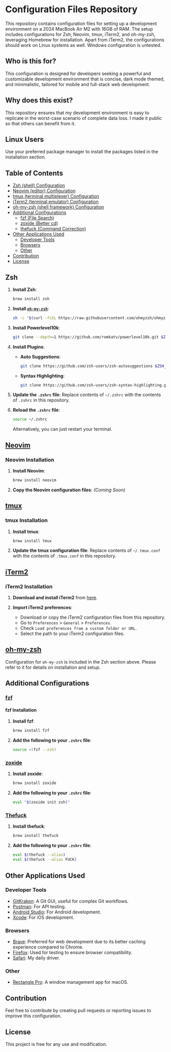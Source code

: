 # Configuration Files Repository

This repository contains configuration files for setting up a development environment on a 2024 MacBook Air M2 with 16GB of RAM. The setup includes configurations for Zsh, Neovim, tmux, iTerm2, and oh-my-zsh, leveraging Homebrew for installation. Apart from iTerm2, the configurations should work on Linux systems as well. Windows configuration is untested.

## Who is this for?

This configuration is designed for developers seeking a powerful and customizable development environment that is concise, dark mode themed, and minimalistic, tailored for mobile and full-stack web development.

## Why does this exist?

This repository ensures that my development environment is easy to replicate in the worst-case scenario of complete data loss. I made it public so that others can benefit from it.

## Linux Users

Use your preferred package manager to install the packages listed in the installation section.

## Table of Contents

- [Zsh (shell) Configuration](#zsh)
- [Neovim (editor) Configuration](#neovim)
- [tmux (terminal multiplexer) Configuration](#tmux)
- [iTerm2 (terminal emulator) Configuration](#iterm2)
- [oh-my-zsh (shell framework) Configuration](#oh-my-zsh)
- [Additional Configurations](#additional-configurations)
  - [fzf (File Search)](#fzf)
  - [zoxide (Better cd)](#zoxide)
  - [thefuck (Command Correction)](#thefuck)
- [Other Applications Used](#other-applications-used)
  - [Developer Tools](#developer-tools)
  - [Browsers](#browsers)
  - [Other](#other)
- [Contribution](#contribution)
- [License](#license)

## Zsh

1. **Install Zsh**:

    ```sh
    brew install zsh
    ```

2. **Install [`oh-my-zsh`](https://github.com/ohmyzsh/ohmyzsh)**:

    ```sh
    sh -c "$(curl -fsSL https://raw.githubusercontent.com/ohmyzsh/ohmyzsh/master/tools/install.sh)"
    ```

3. **Install Powerlevel10k**:

    ```sh
    git clone --depth=1 https://github.com/romkatv/powerlevel10k.git $ZSH_CUSTOM/themes/powerlevel10k
    ```

4. **Install Plugins**:
    - **Auto Suggestions**:

        ```sh
        git clone https://github.com/zsh-users/zsh-autosuggestions $ZSH_CUSTOM/plugins/zsh-autosuggestions
        ```

    - **Syntax Highlighting**:

        ```sh
        git clone https://github.com/zsh-users/zsh-syntax-highlighting.git $ZSH_CUSTOM/plugins/zsh-syntax-highlighting
        ```

5. **Update the `.zshrc` file**: Replace contents of `~/.zshrc` with the contents of `.zshrc` in this repository.

6. **Reload the `.zshrc` file**:

    ```sh
    source ~/.zshrc
    ```

    Alternatively, you can just restart your terminal.

## [Neovim](https://neovim.io)

### Neovim Installation

1. **Install Neovim**:

    ```sh
    brew install neovim
    ```

2. **Copy the Neovim configuration files**: *(Coming Soon)*

## [tmux](https://github.com/tmux/tmux/wiki)

### tmux Installation

1. **Install tmux**:

    ```sh
    brew install tmux
    ```

2. **Update the tmux configuration file**: Replace contents of `~/.tmux.conf` with the contents of `.tmux.conf` in this repository.

## [iTerm2](https://iterm2.com/)

### iTerm2 Installation

1. **Download and install iTerm2** from [here](https://iterm2.com/downloads.html).

2. **Import iTerm2 preferences**:
    - Download or copy the iTerm2 configuration files from this repository.
    - Go to `Preferences` > `General` > `Preferences`.
    - Check `Load preferences from a custom folder or URL`.
    - Select the path to your iTerm2 configuration files.

## [oh-my-zsh](https://ohmyz.sh/)

Configuration for `oh-my-zsh` is included in the Zsh section above. Please refer to it for details on installation and setup.

## Additional Configurations

### [fzf](https://github.com/junegunn/fzf)

#### fzf Installation

1. **Install fzf**:

    ```sh
    brew install fzf
    ```

2. **Add the following to your `.zshrc` file**:

    ```sh
    source <(fzf --zsh)
    ```

### [zoxide](https://github.com/ajeetdsouza/zoxide)

1. **Install zoxide**:

    ```sh
    brew install zoxide
    ```

2. **Add the following to your `.zshrc` file**:

    ```sh
    eval "$(zoxide init zsh)"
    ```

### [Thefuck](https://github.com/nvbn/thefuck)

1. **Install thefuck**:

    ```sh
    brew install thefuck
    ```

2. **Add the following to your `.zshrc` file**:

    ```sh
    eval $(thefuck --alias)
    eval $(thefuck --alias FUCK)
    ```

## Other Applications Used

### Developer Tools

- [GitKraken](https://www.gitkraken.com/): A Git GUI, useful for complex Git workflows.
- [Postman](https://www.postman.com/): For API testing.
- [Android Studio](https://developer.android.com/studio): For Android development.
- [Xcode](https://developer.apple.com/xcode/): For iOS development.

### Browsers

- [Brave](https://brave.com/): Preferred for web development due to its better caching experience compared to Chrome.
- [Firefox](https://www.mozilla.org/en-US/firefox/new/): Used for testing to ensure browser compatibility.
- [Safari](https://www.apple.com/safari/): My daily driver.

### Other

- [Rectangle Pro](https://rectangleapp.com/): A window management app for macOS.

## Contribution

Feel free to contribute by creating pull requests or reporting issues to improve this configuration.

## License

This project is free for any use and modification.
